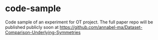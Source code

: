 # code-sample
Code sample of an experiment for OT project. The full paper repo will be published publicly soon at https://github.com/annabel-ma/Dataset-Comparison-Underlying-Symmetries
